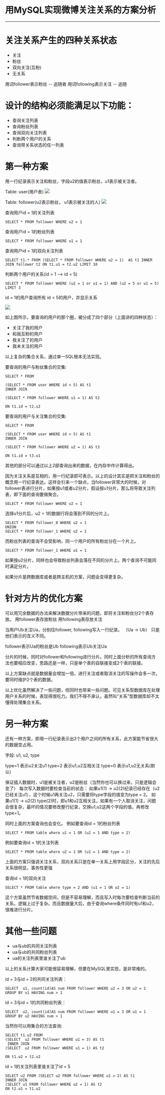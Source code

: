 # 用MySQL实现微博关注关系的方案分析 #

----------



# 关注关系产生的四种关系状态 #

- 关注
- 粉丝
- 双向关注(互粉)
- 无关系

用词follower表示粉丝		-- 追随者
用词following表示关注	    -- 追随


# 设计的结构必须能满足以下功能： #

- 查询关注列表
- 查询粉丝列表
- 查询双向关注列表
- 判断两个用户的关系
- 查询带关系状态的任一列表

# 第一种方案 #
用一行纪录表示关注和粉丝，字段u2的值表示粉丝，u1表示被关注者。

Table: user(用户表)
![](./3.png)

Table: follower(u2表示粉丝， u1表示被关注的人)
![](./1.png)

查询用户id = 1的关注列表

```
SELECT * FROM follower WHERE u2 = 1
```

查询用户id = 1的粉丝列表

```
SELECT * FROM follower WHERE u1 = 1
```

查询用户id = 1的双向关注列表

```
SELECT t1.* FROM (SELECT * FROM follower WHERE u2 = 1)  AS t1 INNER JOIN follower t2 ON t1.u1 = t2.u2 LIMIT 10
```

判断两个用户的关系(id = 1  --> id = 5)

```
SELECT * FROM follower WHERE (u2 = 1 or u1 = 1) AND (u2 = 5 or u1 = 5) LIMIT 3
```

id = 1的用户查询所有 id < 5的用户，并显示关系

![](./2.png)

如上图所示，要查询的用户的那个圈，被分成了四个部分（上面讲的四种状态）：

- 关注了我的用户
- 和我互粉的用户
- 我关注了的用户
- 我未关注的用户

以上复杂的集合关系，通过单一SQL根本无法实现。

要查询的用户与粉丝集合的交集:

```
SELECT * FROM 

(SELECT * FROM user WHERE id < 5) AS t1
INNER JOIN

(SELECT * FROM follower WHERE u1 = 1) AS t2

ON t1.id = t2.u2
```


要查询的用户与关注集合的交集:

```
SELECT * FROM 

(SELECT * FROM user WHERE id < 5) AS t1
INNER JOIN

(SELECT * FROM follower WHERE u2 = 1) AS t3

ON t1.id = t3.u1
```

其他的部分可以通过以上2部查询出来的数据，在内存中作计算得出。

因为关注关系是互相的，用一行纪录即可表示。以上的设计其实是把关注和粉丝的概念用一行纪录表达。这样会引来一个缺点，当follower非常大的时候，对follower表进行分片，如果按u1或者u2分片，假设按u1分片，那么将导致关注列表，即下面的查询要做聚合。

```
SELECT * FROM follower WHERE u2 = 1
```

选择u1分片后，u2 = 1的数据行将会落到不同的分片上。

```
SELECT * FROM follower_0 WHERE u2 = 1
UNION 
SELECT * FROM follower_1 WHERE u2 = 1
```

而粉丝列表的查询不会受影响，同一个用户的所有粉丝分在一个片上。

```
SELECT * FROM follower_1 WHERE u1 = 1
```

如果按u2分片，同样也会导致粉丝列表会落在不同的分片上。两个查询不可能同时满足分片。

如果分片是跨数据库或者是跨主机的方案，问题会变得更复杂。

# 针对方片的优化方案 #

可以用冗余数据的办法来解决数据分片带来的问题，即将关注和粉丝分2个表存放。
用follower表存放粉丝
用following表存放关注

当用户Ub关注Ua，分别往follower, following写入一行纪录。 （Ua -> Ub） 只是他们表示的含义不同。

follower表示Ua的粉丝是Ub
following表示Ub关注Ua

分片的时候，同时对follower和following进行分片。同时上面分析的所有查询方法也要相应改变，思路还是一样，只是单个表的自联接变成2个表的联接。

以上方案缺点就是数据量会增加一倍，进行关注或者取消关注的写操作会多一次，要同时维护2个表的数据。

以上优化虽然解决了一些问题，但同时也带来一些问题。可见关系型数据库在处理用户关系的时候，表现得很吃力。我们不得不承认，虽然叫“关系”型数据库却不太懂得处理集合关系。


# 另一种方案 #


还有一种方案，即用一行纪录表示出2个用户之间的所有关系，此方案能节省很大的数据空占用。

字段: u1, u2, type

type=1 表示u2关注u1
type=2 表示u1,u2互相关注
type=0 表示u1,u2无关系(默认)

保证插入数据时，u1是被关注者，u2是粉丝（当然你也可以换过来，只是逻辑会变了）
每次写入数据时要检查当前的状态：
如果u1(1) -> u2(2)纪录已经存在（u2已经关注u1），这个时候u1再关注u2，只需要将type字段的值变为type = 2。
如果u1(1) -> u2(2) type(2)时，即u1和u2互相关注，如果有一个人取消关注，问题会很复杂，最坏的情况要修改整行纪录，交换u1,u2这两个字段的值，再修改type=1。

同时上面的方案查询也会变化。
例如要查询id = 1的粉丝列表

```
SELECT * FROM table where u1 = 1 OR (u2 = 1 AND type = 2)
```
例如要查询id = 1的关注列表

```
SELECT * FROM table where u2 = 1 OR (u1 = 1 AND type = 2)
```

上面的方案只强调关注关系，双向关系只是在单一关系上用字段区分，关注的先后关系很明显，事务性更强

查询id = 1的双向关注

```
SELECT * FROM table where type = 2 AND (u1 = 1 OR u2 = 1)
```

这个方案虽然节省数据空间，但是不容易理解，而且写入时每次要检查判断当前的关系，逻辑上过于复杂。而且数据量大后，由于查询where条件同时有u1和u2，很难进行分片。


# 其他一些问题 #

- ua与ub的共同关注列表
- ua与ub的共同粉丝列表
- ua的关注列表里谁关注了ub

以上的关系计算大家可能很容易理解，但要在MySQL里实现，是非常难的。

id = 3与id = 2的共同关注列表：

```
SELECT  u1, count(id)AS num FROM follower WHERE u2 = 3 OR u2 = 2
GROUP BY u1 HAVING num > 1
```
id = 3与id = 1的共同粉丝列表：

```
SELECT  u2, count(id)AS num FROM follower WHERE u1 = 3 OR u1 = 1
GROUP BY u2 HAVING num > 1

```

当然你可以用集合的方法查询:

```
SELECT t1.u2 FROM 
(SELECT  u2 FROM follower WHERE u1 = 3) AS t1
 INNER JOIN
(SELECT  u2 FROM follower WHERE u1 = 1) AS t2

ON t1.u2 = t2.u2
```

id = 1的关注列表里谁关注了id = 5
```
SELECT u2 FROM (SELECT u2 FROM follower WHERE u1 = 2) AS t1
INNER JOIN 
(SELECT u1 FROM follower WHERE u2 = 1) AS t2
ON t2.u1 = t1.u2
```